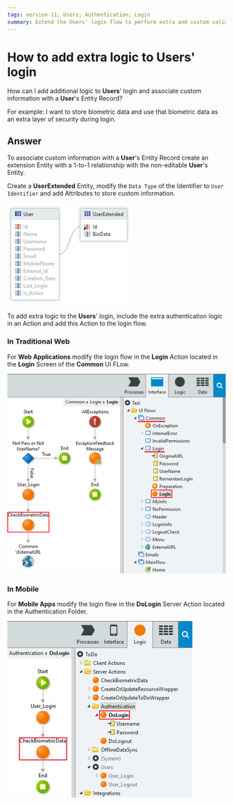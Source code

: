 ```yaml
---
tags: version-11; Users; Authentication; Login
summary: Extend the Users' login flow to perform extra and custom validations
---
```


# How to add extra logic to Users' login

How can I add additional logic to **Users**' login and associate custom information with a **User**'s Entity Record?

For example: I want to store biometric data and use that biometric data as an extra layer of security during login.

## Answer

To associate custom information with a **User**'s Entity Record create an extension Entity with a 1-to-1 relationship with the non-editable **User**'s Entity.

Create a **UserExtended** Entity, modify the `Data Type` of the Identifier to `User Identifier` and add Attributes to store custom information.

![Extended User data](images/users-login-extra-00.png)

To add extra logic to the **Users**' login, include the extra authentication logic in an Action and add this Action to the login flow. 

### In Traditional Web

For **Web Applications** modify the login flow in the **Login** Action located in the **Login** Screen of the **Common** UI FLow.

![Custom login flow](images/users-login-extra-01.png)

### In Mobile

For **Mobile Apps** modify the login flow in the **DoLogin** Server Action located in the Authentication Folder.

![Custom login flow](images/users-login-extra-02.png)